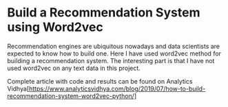 # Build a Recommendation System using Word2vec

Recommendation engines are ubiquitous nowadays and data scientists are expected to know how to build one. Here I have used word2vec method for building a recommendation system. The interesting part is that I have not used word2vec on any text data in this project. 

Complete article with code and results can be found on Analytics Vidhya[https://www.analyticsvidhya.com/blog/2019/07/how-to-build-recommendation-system-word2vec-python/]

